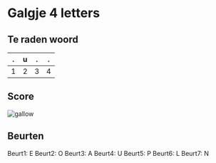 # Galgje 4 letters

## Te raden woord

|.|u|.|.|
|-|-|-|-|
|1|2|3|4|

## Score
![gallow](./images/6.png)

## Beurten
Beurt1: E
Beurt2: O
Beurt3: A
Beurt4: U
Beurt5: P
Beurt6: L
Beurt7: N